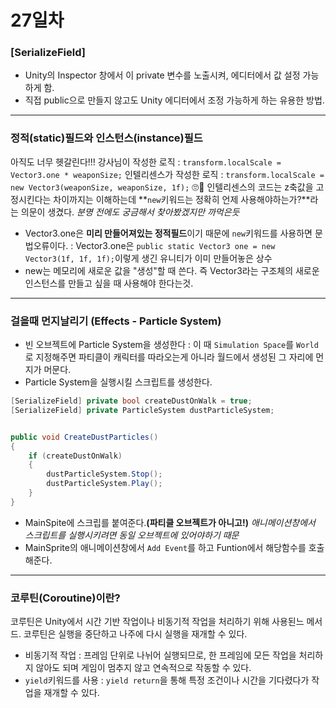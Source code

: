 # 27일차

### [SerializeField]
- Unity의 Inspector 창에서 이 private 변수를 노출시켜, 에디터에서 값 설정 가능하게 함.
- 직접 public으로 만들지 않고도 Unity 에디터에서 조정 가능하게 하는 유용한 방법.
___
### 정적(static)필드와 인스턴스(instance)필드
아직도 너무 헷갈린다!!!
강사님이 작성한 로직 :
`transform.localScale = Vector3.one * weaponSize;`
인텔리센스가 작성한 로직 : 
`transform.localScale = new Vector3(weaponSize, weaponSize, 1f);`
🙄🤔 인텔리센스의 코드는 z축값을 고정시킨다는 차이까지는 이해하는데 **`new`키워드는 정확히 언제 사용해야하는가?**라는 의문이 생겼다. *분명 전에도 궁금해서 찾아봤겠지만 까먹은듯*

- Vector3.one은 **미리 만들어져있는 정적필드**이기 때문에 `new`키워드를 사용하면 문법오류이다.
: Vector3.one은 `public static Vector3 one = new Vector3(1f, 1f, 1f);`이렇게 생긴 유니티가 이미 만들어놓은 상수
- new는 메모리에 새로운 값을 "생성"할 때 쓴다. 즉 Vector3라는 구조체의 새로운 인스턴스를 만들고 싶을 때 사용해야 한다는것.
___
### 걸을때 먼지날리기 (Effects - Particle System)
- 빈 오브젝트에 Particle System을 생성한다
: 이 때 `Simulation Space`를 `World`로 지정해주면 파티클이 캐릭터를 따라오는게 아니라 월드에서 생성된 그 자리에 먼지가 머문다.
- Particle System을 실행시킬 스크립트를 생성한다.
```cs
[SerializeField] private bool createDustOnWalk = true;
[SerializeField] private ParticleSystem dustParticleSystem;


public void CreateDustParticles()
{
    if (createDustOnWalk)
    {
        dustParticleSystem.Stop();
        dustParticleSystem.Play();
    }
}
```
- MainSpite에 스크립를 붙여준다.**(파티클 오브젝트가 아니고!)** 
*애니메이션창에서 스크립트를 실행시키려면 동일 오브젝트에 있어야하기 때문*
- MainSprite의 애니메이션창에서 `Add Event`를 하고 Funtion에서 해당함수를 호출해준다.
___
### 코루틴(Coroutine)이란?
코루틴은 Unity에서 시간 기반 작업이나 비동기적 작업을 처리하기 위해 사용된느 메서드.
코루틴은 실행을 중단하고 나주에 다시 실행을 재개할 수 있다.
- 비동기적 작업
: 프레임 단위로 나뉘어 실행되므로, 한 프레임에 모든 작업을 처리하지 않아도 되며 게임이 멈추지 않고 연속적으로 작동할 수 있다.
- `yield`키워드를 사용
: `yield return`을 통해 특정 조건이나 시간을 기다렸다가 작업을 재개할 수 있다.

